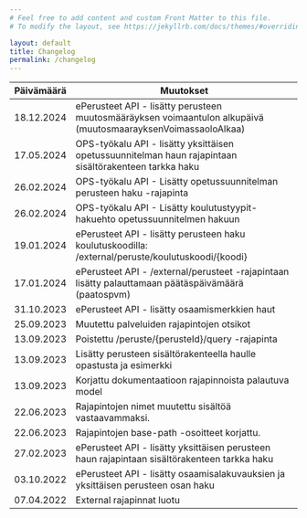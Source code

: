 ```yaml
---
# Feel free to add content and custom Front Matter to this file.
# To modify the layout, see https://jekyllrb.com/docs/themes/#overriding-theme-defaults

layout: default
title: Changelog
permalink: /changelog
---
```


  Päivämäärä | Muutokset
  ---------- | ------------ 
  18.12.2024 | ePerusteet API - lisätty perusteen muutosmääräyksen voimaantulon alkupäivä (muutosmaarayksenVoimassaoloAlkaa)
  17.05.2024 | OPS-työkalu API - lisätty yksittäisen opetussuunnitelman haun rajapintaan sisältörakenteen tarkka haku
  26.02.2024 | OPS-työkalu API - Lisätty opetussuunnitelman perusteen haku -rajapinta
  26.02.2024 | OPS-työkalu API - Lisätty koulutustyypit-hakuehto opetussuunnitelmen hakuun 
  19.01.2024 | ePerusteet API - lisätty perusteen haku koulutuskoodilla: /external/peruste/koulutuskoodi/{koodi}
  17.01.2024 | ePerusteet API - /external/perusteet -rajapintaan lisätty palauttamaan päätäspäivämäärä (paatospvm)
  31.10.2023 | ePerusteet API - lisätty osaamismerkkien haut
  25.09.2023 | Muutettu palveluiden rajapintojen otsikot
  13.09.2023 | Poistettu /peruste/{perusteId}/query -rajapinta
  13.09.2023 | Lisätty perusteen sisältörakenteella haulle opastusta ja esimerkki
  13.09.2023 | Korjattu dokumentaatioon rajapinnoista palautuva model
  22.06.2023 | Rajapintojen nimet muutettu sisältöä vastaavammaksi.
  22.06.2023 | Rajapintojen base-path -osoitteet korjattu.
  27.02.2023 | ePerusteet API - lisätty yksittäisen perusteen haun rajapintaan sisältörakenteen tarkka haku
  03.10.2022 | ePerusteet API - lisätty osaamisalakuvauksien ja yksittäisen perusteen osan haku
  07.04.2022 | External rajapinnat luotu
